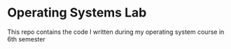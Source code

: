 # Operating Systems Lab

This repo contains the code I written during my operating system course in 6th semester